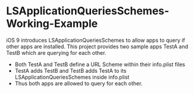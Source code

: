 # LSApplicationQueriesSchemes-Working-Example
iOS 9 introduces LSApplicationQueriesSchemes to allow apps to query if other apps are installed. This project provides two sample apps TestA and TestB which are querying for each other.

* Both TestA and TestB define a URL Scheme within their info.plist files
* TestA adds TestB and TestB adds TestA to its LSApplicationQueriesSchemes inside info.plist
* Thus both apps are allowed to query for each other. 